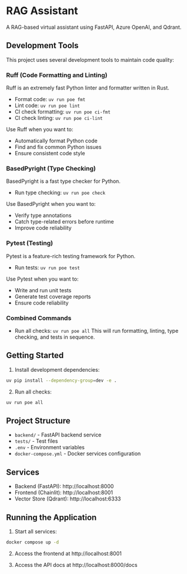 # RAG Assistant

A RAG-based virtual assistant using FastAPI, Azure OpenAI, and Qdrant.

## Development Tools

This project uses several development tools to maintain code quality:

### Ruff (Code Formatting and Linting)
Ruff is an extremely fast Python linter and formatter written in Rust.

- Format code: `uv run poe fmt`
- Lint code: `uv run poe lint`
- CI check formatting: `uv run poe ci-fmt`
- CI check linting: `uv run poe ci-lint`

Use Ruff when you want to:
- Automatically format Python code
- Find and fix common Python issues
- Ensure consistent code style

### BasedPyright (Type Checking)
BasedPyright is a fast type checker for Python.

- Run type checking: `uv run poe check`

Use BasedPyright when you want to:
- Verify type annotations
- Catch type-related errors before runtime
- Improve code reliability

### Pytest (Testing)
Pytest is a feature-rich testing framework for Python.

- Run tests: `uv run poe test`

Use Pytest when you want to:
- Write and run unit tests
- Generate test coverage reports
- Ensure code reliability

### Combined Commands
- Run all checks: `uv run poe all`
  This will run formatting, linting, type checking, and tests in sequence.

## Getting Started

1. Install development dependencies:
```bash
uv pip install --dependency-group=dev -e .
```

2. Run all checks:
```bash
uv run poe all
```

## Project Structure

- `backend/` - FastAPI backend service
- `tests/` - Test files
- `.env` - Environment variables
- `docker-compose.yml` - Docker services configuration

## Services

- Backend (FastAPI): http://localhost:8000
- Frontend (Chainlit): http://localhost:8001
- Vector Store (Qdrant): http://localhost:6333

## Running the Application

1. Start all services:
```bash
docker compose up -d
```

2. Access the frontend at http://localhost:8001

3. Access the API docs at http://localhost:8000/docs